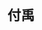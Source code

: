 ---
title: "付禹" # 姓名
position: "硕士" # 写硕士或博士
contact: "fuy@mail.nankai.edu.cn" # 邮箱
description: "地面移动机器人运动规划与控制" # 研究课题
photo: "/url_test/student/fuyu/photo.jpg" # 把wanghai改成自己名字的拼音
item:
- 南昌大学学士 # 改成自己的最高学位
- 第十八届全国大学生智能汽车竞赛完全模型组全国一等奖 # 个人成果奖项奖励，总共不要超过4条，精简写
- 第十七届全国大学生智能汽车竞赛摄像头四轮组全国一等奖
- 第二十五届中国机器人及人工智能大赛智慧交通组全国三等奖
- 第七届"互联网+"大学生创新创业大赛江西省省赛金奖
---